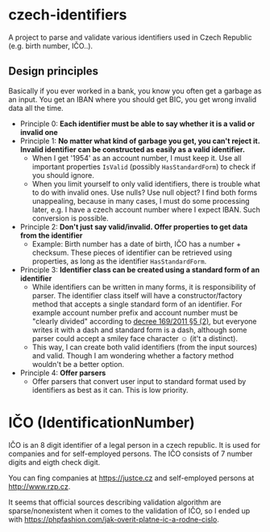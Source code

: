 # czech-identifiers
A project to parse and validate various identifiers used in Czech Republic (e.g. birth number, IČO..).

## Design principles
Basically if you ever worked in a bank, you know you often get a garbage as an input. You get an IBAN where you should get BIC, you get wrong invalid data all the time. 

* Principle 0: **Each identifier must be able to say whether it is a valid or invalid one**
* Principle 1: **No matter what kind of garbage you get, you can't reject it. Invalid identifier can be constructed as easily as a valid identifier.**
  * When I get '1954' as an account number, I must keep it. Use all important properties `IsValid` (possibly `HasStandardForm`) to check if you should ignore.
  * When you limit yourself to only valid identifiers, there is trouble what to do with invalid ones. Use nulls? Use null object? I find both forms unappealing, because in many cases, I must do some processing later, e.g. I have a czech account number where I expect IBAN. Such conversion is possible.
* Principle 2: **Don't just say valid/invalid. Offer properties to get data from the identifier**
  * Example: Birth number has a date of birth, IČO has a number + checksum. These pieces of identifier can be retrieved using properties, as long as the identifier `HasStandardForm`.
* Principle 3: **Identifier class can be created using a standard form of an identifier**
  * While identifiers can be written in many forms, it is responsibility of parser. The identifier class itself will have a constructor/factory method that accepts a single standard form of an identifier. For example account number prefix and account number must be "clearly divided" according to [decree 169/2011 §5 (2)](https://www.zakonyprolidi.cz/cs/2011-169#p5), but everyone writes it with a dash and standard form is a dash, although some parser could accept a smiley face character ☺ (it't a distinct).
  * This way, I can create both valid identifiers (from the input sources) and valid. Though I am wondering whether a factory method wouldn't be a better option.
* Principle 4: **Offer parsers**
  * Offer parsers that convert user input to standard format used by identifiers as best as it can. This is low priority.

# IČO (IdentificationNumber)
IČO is an 8 digit identifier of a legal person in a czech republic. It is used for companies and for self-employed persons. The IČO consists of 7 number digits and eigth check digit.

You can fing companies at https://justce.cz and self-employed persons at http://www.rzp.cz.

It seems that official sources describing validation algorithm are sparse/nonexistent when it comes to the validation of IČO, so I ended up with
https://phpfashion.com/jak-overit-platne-ic-a-rodne-cislo.
